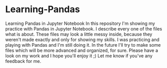 # Learning-Pandas
Learning Pandas in Jupyter Notebook
In this repository I'm showing my practice with Pandas in Jupyter Notebook.
I describe every one of the files what is about.
These files may look a little messy inside, because they weren't made exactly and only for showing my skills. I was practicing and playing with Pandas and I'm still doing it.
In the future I'll try to make some files which will be more advanced and organized, for sure.
Please have a look on my work and I hope you'll enjoy it ;)
Let me know if you've any feedback for me.
